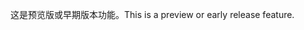 <span data-ttu-id="cb716-101">这是预览版或早期版本功能。</span><span class="sxs-lookup"><span data-stu-id="cb716-101">This is a preview or early release feature.</span></span>